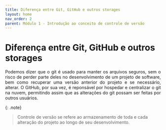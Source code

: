 ```yaml
---
title: Diferença entre Git, GitHub e outros storages
layout: home
nav_order: 2
parent: Módulo 1 - Introdução ao conceito de controle de versão
---
```


<h1>Diferença entre Git, GitHub e outros storages</h1>

<p align = "justify">
    Podemos dizer que o git é usado para manter os arquivos seguros, sem o risco de perder parte deles no desenvolvimento de um projeto de software, bem como recuperar uma versão anterior do projeto e se necessário, alterar. O GitHub, por sua vez, é reponsável por hospedar e centralizar o git na nuvem, permitindo assim que as alterações do git possam ser feitas por outros usuários. 
</p>

{: .note} 
>Controle de versão se refere ao armazenamento de toda e cada alteração do projeto ao longo de seu desenvolvimento.
